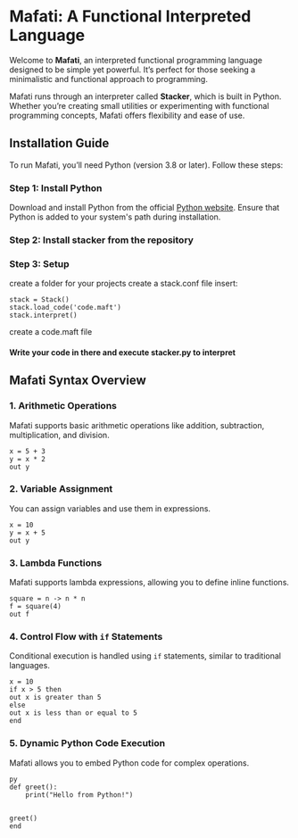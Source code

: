 # Mafati: A Functional Interpreted Language

Welcome to **Mafati**, an interpreted functional programming language designed to be simple yet powerful.
It’s perfect for those seeking a minimalistic and functional approach to programming.

Mafati runs through an interpreter called **Stacker**, which is built in Python. Whether you’re creating small utilities or experimenting with functional programming concepts, Mafati offers flexibility and ease of use.

## Installation Guide

To run Mafati, you’ll need Python (version 3.8 or later). Follow these steps:

### Step 1: Install Python
Download and install Python from the official [Python website](https://www.python.org/downloads/). Ensure that Python is added to your system's path during installation.

### Step 2: Install stacker from the repository

### Step 3: Setup
create a folder for your projects
create a stack.conf file
insert:
```
stack = Stack()
stack.load_code('code.maft')
stack.interpret()
```
create a code.maft file
#### Write your code in there and execute stacker.py to interpret

## Mafati Syntax Overview

### 1. **Arithmetic Operations**
Mafati supports basic arithmetic operations like addition, subtraction, multiplication, and division.

```maf
x = 5 + 3
y = x * 2
out y  
```

### 2. **Variable Assignment**
You can assign variables and use them in expressions.

```maf
x = 10
y = x + 5
out y 
```

### 3. **Lambda Functions**
Mafati supports lambda expressions, allowing you to define inline functions.

```maf
square = n -> n * n
f = square(4)  
out f
```

### 4. **Control Flow with `if` Statements**
Conditional execution is handled using `if` statements, similar to traditional languages.

```maf
x = 10
if x > 5 then
out x is greater than 5
else
out x is less than or equal to 5
end
```

### 5. **Dynamic Python Code Execution**
Mafati allows you to embed Python code for complex operations.

```maf
py
def greet():
    print("Hello from Python!")


greet()
end
```
